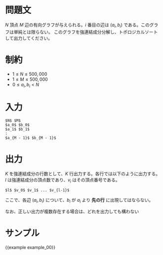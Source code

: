 問題文
=========

$N$ 頂点 $M$ 辺の有向グラフが与えられる。$i$ 番目の辺は $(a_i, b_i)$ である。このグラフは単純とは限らない。
このグラフを強連結成分分解し、トポロジカルソートして出力してください。



制約
=========

- $1 \leq N \leq 500,000$
- $1 \leq M \leq 500,000$
- $0 \leq a_i, b_i < N$

入力
=========

~~~
$N$ $M$
$a_0$ $b_0$
$a_1$ $b_1$
:
$a_{M - 1}$ $b_{M - 1}$
~~~

出力
=========

$K$ を強連結成分の行数として、$K$ 行出力する。各行では以下のように出力する。$l$ は強連結成分の頂点数であり、$v_i$ はその頂点番号である。

~~~
$l$ $v_0$ $v_1$ ... $v_{l-1}$
~~~

ここで、各辺 $(a_i, b_i)$ について、$b_i$ が $a_i$ より __先の行__ に出現してはならない。

なお、正しい出力が複数存在する場合は、どれを出力しても構わない


サンプル
=========

{{example example_00}}
